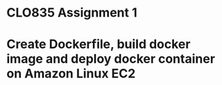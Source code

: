 # CLO835 Assignment 1

# Create Dockerfile, build docker image and deploy docker container on Amazon Linux EC2
